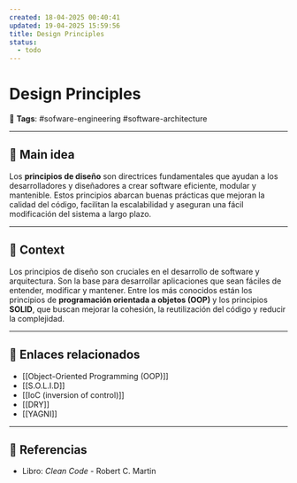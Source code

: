 ```yaml
---
created: 18-04-2025 00:40:41
updated: 19-04-2025 15:59:56
title: Design Principles
status:
  - todo
---
```


# Design Principles

🔖 **Tags**: #sofware-engineering #software-architecture

---

## 🧠 Main idea

Los **principios de diseño** son directrices fundamentales que ayudan a los desarrolladores y diseñadores a crear software eficiente, modular y mantenible. Estos principios abarcan buenas prácticas que mejoran la calidad del código, facilitan la escalabilidad y aseguran una fácil modificación del sistema a largo plazo.

---

## 🧩 Context

Los principios de diseño son cruciales en el desarrollo de software y arquitectura. Son la base para desarrollar aplicaciones que sean fáciles de entender, modificar y mantener. Entre los más conocidos están los principios de **programación orientada a objetos (OOP)** y los principios **SOLID**, que buscan mejorar la cohesión, la reutilización del código y reducir la complejidad.

---

## 🔗 Enlaces relacionados

- [[Object-Oriented Programming (OOP)]] 
- [[S.O.L.I.D]]
- [[IoC (inversion of control)]]
- [[DRY]] 
- [[YAGNI]]

---

## 📘 Referencias

- Libro: _Clean Code_ - Robert C. Martin